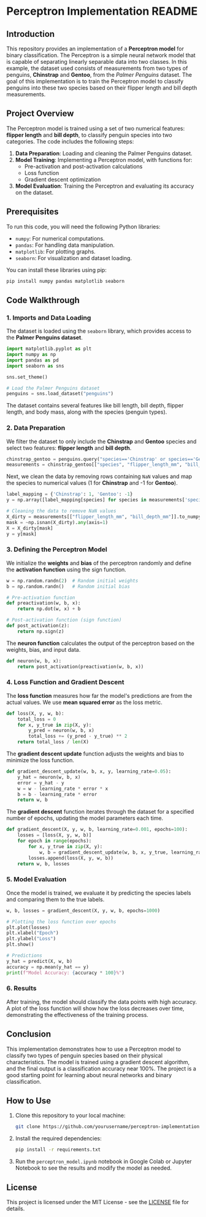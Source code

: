 # Perceptron Implementation README

## Introduction

This repository provides an implementation of a **Perceptron model** for binary classification. The Perceptron is a simple neural network model that is capable of separating linearly separable data into two classes. In this example, the dataset used consists of measurements from two types of penguins, **Chinstrap** and **Gentoo**, from the *Palmer Penguins* dataset. The goal of this implementation is to train the Perceptron model to classify penguins into these two species based on their flipper length and bill depth measurements.

## Project Overview

The Perceptron model is trained using a set of two numerical features: **flipper length** and **bill depth**, to classify penguin species into two categories. The code includes the following steps:
1. **Data Preparation**: Loading and cleaning the Palmer Penguins dataset.
2. **Model Training**: Implementing a Perceptron model, with functions for:
   - Pre-activation and post-activation calculations
   - Loss function
   - Gradient descent optimization
3. **Model Evaluation**: Training the Perceptron and evaluating its accuracy on the dataset.

## Prerequisites

To run this code, you will need the following Python libraries:
- `numpy`: For numerical computations.
- `pandas`: For handling data manipulation.
- `matplotlib`: For plotting graphs.
- `seaborn`: For visualization and dataset loading.

You can install these libraries using pip:
```bash
pip install numpy pandas matplotlib seaborn
```

## Code Walkthrough

### 1. Imports and Data Loading
The dataset is loaded using the `seaborn` library, which provides access to the **Palmer Penguins dataset**.

```python
import matplotlib.pyplot as plt
import numpy as np
import pandas as pd
import seaborn as sns

sns.set_theme()

# Load the Palmer Penguins dataset
penguins = sns.load_dataset("penguins")
```

The dataset contains several features like bill length, bill depth, flipper length, and body mass, along with the species (penguin types).

### 2. Data Preparation
We filter the dataset to only include the **Chinstrap** and **Gentoo** species and select two features: **flipper length** and **bill depth**.

```python
chinstrap_gentoo = penguins.query("species=='Chinstrap' or species=='Gentoo'")
measurements = chinstrap_gentoo[["species", "flipper_length_mm", "bill_depth_mm"]]
```

Next, we clean the data by removing rows containing `NaN` values and map the species to numerical values (1 for **Chinstrap** and -1 for **Gentoo**).

```python
label_mapping = {'Chinstrap': 1, 'Gentoo': -1}
y = np.array([label_mapping[species] for species in measurements['species']])

# Cleaning the data to remove NaN values
X_dirty = measurements[["flipper_length_mm", "bill_depth_mm"]].to_numpy()
mask = ~np.isnan(X_dirty).any(axis=1)
X = X_dirty[mask]
y = y[mask]
```

### 3. Defining the Perceptron Model
We initialize the **weights** and **bias** of the perceptron randomly and define the **activation function** using the sign function.

```python
w = np.random.randn(2)  # Random initial weights
b = np.random.randn()   # Random initial bias

# Pre-activation function
def preactivation(w, b, x):
    return np.dot(w, x) + b

# Post-activation function (sign function)
def post_activation(z):
    return np.sign(z)
```

The **neuron function** calculates the output of the perceptron based on the weights, bias, and input data.

```python
def neuron(w, b, x):
    return post_activation(preactivation(w, b, x))
```

### 4. Loss Function and Gradient Descent
The **loss function** measures how far the model's predictions are from the actual values. We use **mean squared error** as the loss metric.

```python
def loss(X, y, w, b):
    total_loss = 0
    for x, y_true in zip(X, y):
        y_pred = neuron(w, b, x)
        total_loss += (y_pred - y_true) ** 2
    return total_loss / len(X)
```

The **gradient descent update** function adjusts the weights and bias to minimize the loss function.

```python
def gradient_descent_update(w, b, x, y, learning_rate=0.05):
    y_hat = neuron(w, b, x)
    error = y_hat - y
    w = w - learning_rate * error * x
    b = b - learning_rate * error
    return w, b
```

The **gradient descent** function iterates through the dataset for a specified number of epochs, updating the model parameters each time.

```python
def gradient_descent(X, y, w, b, learning_rate=0.001, epochs=100):
    losses = [loss(X, y, w, b)]
    for epoch in range(epochs):
        for x, y_true in zip(X, y):
            w, b = gradient_descent_update(w, b, x, y_true, learning_rate)
        losses.append(loss(X, y, w, b))
    return w, b, losses
```

### 5. Model Evaluation
Once the model is trained, we evaluate it by predicting the species labels and comparing them to the true labels.

```python
w, b, losses = gradient_descent(X, y, w, b, epochs=1000)

# Plotting the loss function over epochs
plt.plot(losses)
plt.xlabel("Epoch")
plt.ylabel("Loss")
plt.show()

# Predictions
y_hat = predict(X, w, b)
accuracy = np.mean(y_hat == y)
print(f"Model Accuracy: {accuracy * 100}%")
```

### 6. Results
After training, the model should classify the data points with high accuracy. A plot of the loss function will show how the loss decreases over time, demonstrating the effectiveness of the training process.

## Conclusion

This implementation demonstrates how to use a Perceptron model to classify two types of penguin species based on their physical characteristics. The model is trained using a gradient descent algorithm, and the final output is a classification accuracy near 100%. The project is a good starting point for learning about neural networks and binary classification.

## How to Use

1. Clone this repository to your local machine:
   ```bash
   git clone https://github.com/yourusername/perceptron-implementation.git
   ```

2. Install the required dependencies:
   ```bash
   pip install -r requirements.txt
   ```

3. Run the `perceptron_model.ipynb` notebook in Google Colab or Jupyter Notebook to see the results and modify the model as needed.

## License

This project is licensed under the MIT License - see the [LICENSE](LICENSE) file for details.

